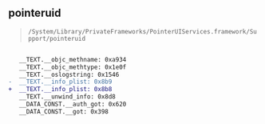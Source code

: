 ## pointeruid

> `/System/Library/PrivateFrameworks/PointerUIServices.framework/Support/pointeruid`

```diff

   __TEXT.__objc_methname: 0xa934
   __TEXT.__objc_methtype: 0x1e0f
   __TEXT.__oslogstring: 0x1546
-  __TEXT.__info_plist: 0x8b9
+  __TEXT.__info_plist: 0x8b8
   __TEXT.__unwind_info: 0x8d8
   __DATA_CONST.__auth_got: 0x620
   __DATA_CONST.__got: 0x398

```
